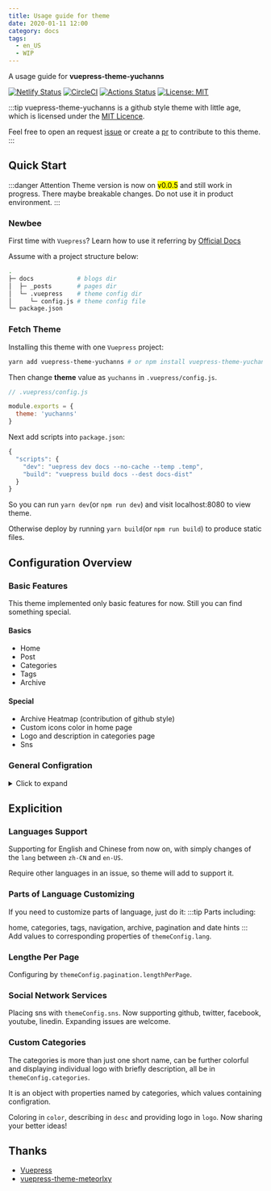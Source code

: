 ```yaml
---
title: Usage guide for theme
date: 2020-01-11 12:00
category: docs
tags:
  - en_US
  - WIP
---
```

A usage guide for **vuepress-theme-yuchanns**

[![Netlify Status](https://api.netlify.com/api/v1/badges/adac5706-bf93-419a-a239-782fa94d4358/deploy-status)](https://app.netlify.com/sites/vuepress-theme-yuchanns/deploys)
[![CircleCI](https://circleci.com/gh/yuchanns/vuepress-theme-yuchanns/tree/master.svg?style=svg&circle-token=7d312c35e3cb469cdfef653f334741bb26052888)](https://circleci.com/gh/yuchanns/vuepress-theme-yuchanns/tree/master)
[![Actions Status](https://github.com/yuchanns/vuepress-theme-yuchanns/workflows/Node%20CI/badge.svg)](https://github.com/yuchanns/vuepress-theme-yuchanns/actions)
[![License: MIT](https://img.shields.io/badge/License-MIT-yellow.svg)](https://github.com/yuchanns/vuepress-theme-yuchanns/blob/master/LICENSE)

:::tip
vuepress-theme-yuchanns is a github style theme with little age, which is licensed under the [MIT Licence](https://github.com/yuchanns/vuepress-theme-yuchanns/blob/master/LICENSE).

Feel free to open an request [issue](https://github.com/yuchanns/vuepress-theme-yuchanns/issues/new) or create a [pr](https://github.com/yuchanns/vuepress-theme-yuchanns/compare) to contribute to this theme.
:::
<!-- more -->

## Quick Start
:::danger Attention
Theme version is now on <mark>v0.0.5</mark> and still work in progress. There maybe breakable changes. Do not use it in product environment.
:::
### Newbee
First time with `Vuepress`? Learn how to use it referring by [Official Docs](https://vuepress.vuejs.org)

Assume with a project structure below:
```sh
.
├─ docs            # blogs dir
│  ├─ _posts       # pages dir
│  └─ .vuepress    # theme config dir
│     └─ config.js # theme config file
└─ package.json
```
### Fetch Theme
Installing this theme with one `Vuepress` project:
```sh
yarn add vuepress-theme-yuchanns # or npm install vuepress-theme-yuchanns
```
Then change **theme** value as `yuchanns` in `.vuepress/config.js`.
```js
// .vuepress/config.js

module.exports = {
  theme: 'yuchanns'
}
```
Next add scripts into `package.json`:
```js
{
  "scripts": {
    "dev": "uepress dev docs --no-cache --temp .temp",
    "build": "vuepress build docs --dest docs-dist"
  }
}
```
So you can run `yarn dev`(or `npm run dev`) and visit localhost:8080 to view theme.

Otherwise deploy by running `yarn build`(or `npm run build`) to produce static files.

## Configuration Overview
### Basic Features
This theme implemented only basic features for now. Still you can find something special.

#### Basics
* Home
* Post
* Categories
* Tags
* Archive

#### Special
* Archive Heatmap (contribution of github style)
* Custom icons color in home page
* Logo and description in categories page
* Sns

### General Configration
<details>
<summary>Click to expand</summary>

```js
module.exports = {
  title: 'vuepress-theme-yuchanns',

  description: 'a Vuepress theme presented by yuchanns',

  theme: 'yuchanns',

  locales: {
    '/': {
      lang: 'en-US'
    }
  },

  themeConfig: {
    lang: {
      home: 'home',
      navigation: 'navigation',
      categories: '分类',
      tags: '标签',
      archive: '归档',
      prev: 'prev',
      next: 'next',
      more: 'more',
      createdAt: '创建于'
    },

    pagination: {
      lengthPerPage: 5
    },

    sns: {
      github: {
        account: 'yuchanns',
        link: 'https://github.com/yuchanns'
      },
      twitter: {
        account: 'airamusume',
        link: 'https://twitter.com/airamusume'
      },
      facebook: {
        account: 'airamusume',
        link: 'https://www.facebook.com/airamusume'
      },
      youtube: {
        account: 'Github',
        link: 'https://www.youtube.com/github'
      },
      linkedin: {
        account: 'Github',
        link: 'https://www.linkedin.com/company/github'
      }
    },

    categories: {
      docs: { color: '#e34c26', desc: 'Showing the usage of vuepress-theme-yuchanns.展示本主题的使用方法' }
    }
  }
}
```
</details>

## Explicition
### Languages Support
Supporting for English and Chinese from now on, with simply changes of the `lang` between `zh-CN` and `en-US`.

Require other languages in an issue, so theme will add to support it.

### Parts of Language Customizing

If you need to customize parts of language, just do it:
:::tip
Parts including:

home, categories, tags, navigation, archive, pagination and date hints
:::
Add values to corresponding properties of `themeConfig.lang`.

### Lengthe Per Page
Configuring by `themeConfig.pagination.lengthPerPage`.

### Social Network Services
Placing sns with `themeConfig.sns`. Now supporting github, twitter, facebook, youtube, linedin. Expanding issues are welcome.

### Custom Categories
The categories is more than just one short name, can be further colorful and displaying individual logo with briefly description, all be in `themeConfig.categories`.

It is an object with properties named by categories, which values containing configration.

Coloring in `color`, describing in `desc` and providing logo in `logo`. Now sharing your better ideas!

## Thanks
* [Vuepress](https://github.com/vuejs/vuepress)
* [vuepress-theme-meteorlxy](https://github.com/meteorlxy/vuepress-theme-meteorlxy)

